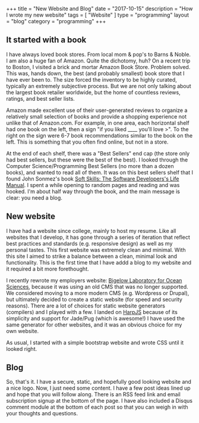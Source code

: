 +++
title = "New Website and Blog"
date = "2017-10-15"
description = "How I wrote my new website"
tags = [ "Website" ]
type = "programming"
layout = "blog"
category = "programming"
+++

## It started with a book

I have always loved book stores. From local mom & pop's to Barns & Noble. I am also a huge fan of Amazon. Quite the dichotomy, huh? On a recent trip to Boston, I visited a brick and mortar Amazon Book Store. Problem solved. This was, hands down, the best (and probably smallest) book store that I have ever been to. The size forced the inventory to be highly curated, typically an extremely subjective process. But we are not only talking about the largest book retailer worldwide, but the home of countless reviews, ratings, and best seller lists.
<!-- more -->
Amazon made excellent use of their user-generated reviews to organize a relatively small selection of books and provide a shopping experience not unlike that of Amazon.com. For example, in one area, each horizontal shelf had one book on the left, then a sign "if you liked ____ you'll love >". To the right on the sign were 6-7 book recommendations similar to the book on the left. This is something that you often find online, but not in a store.

At the end of each shelf, there was a "Best Sellers" end cap (the store only had best sellers, but these were the best of the best). I looked through the Computer Science/Programming Best Sellers (no more than a dozen books), and wanted to read all of them. It was on this best sellers shelf that I found John Sonmez's book [Soft Skills: The Software Developers's Life Manual](https://www.amazon.com/Soft-Skills-software-developers-manual/dp/1617292397/ref=tmm_pap_swatch_0?_encoding=UTF8&qid=&sr=). I spent a while opening to random pages and reading and was hooked. I'm about half way through the book, and the main message is clear: you need a blog.

## New website

I have had a website since college, mainly to host my resume. Like all websites that I develop, it has gone through a series of iteration that reflect best practices and standards (e.g. responsive design) as well as my personal tastes. This first website was extremely clean and minimal. With this site I aimed to strike a balance between a clean, minimal look and functionality. This is the first time that I have addd a blog to my website and it required a bit more forethought.

I recently rewrote my employers website: [Bigelow Laboratory for Ocean Sciences](https://www.bigelow.org), because it was using an old CMS that was no longer supported. We considered moving to a more modern CMS (e.g. Wordpress or Drupal), but ultimately decided to create a static website (for speed and security reasons). There are a lot of choices for static website generators (compilers) and I played with a few. I landed on [HarpJS](harpjs.org) because of its simplicity and support for Jade/Pug (which is awesome!) I have used the same generator for other websites, and it was an obvious choice for my own website. 

As usual, I started with a simple bootstrap website and wrote CSS until it looked right. 

## Blog

So, that's it. I have a secure, static, and hopefully good looking website and a nice logo. Now, I just need some content. I have a few post ideas lined up and hope that you will follow along. There is an RSS feed link and email subscription signup at the bottom of the page. I have also included a Disqus comment module at the bottom of each post so that you can weigh in with your thoughts and questions. 
